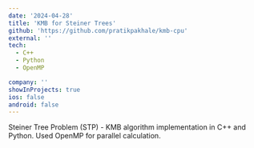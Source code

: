 ```yaml
---
date: '2024-04-28'
title: 'KMB for Steiner Trees'
github: 'https://github.com/pratikpakhale/kmb-cpu'
external: ''
tech:
  - C++
  - Python
  - OpenMP

company: ''
showInProjects: true
ios: false
android: false
---
```


Steiner Tree Problem (STP) - KMB algorithm implementation in C++ and Python. Used OpenMP for parallel calculation.
